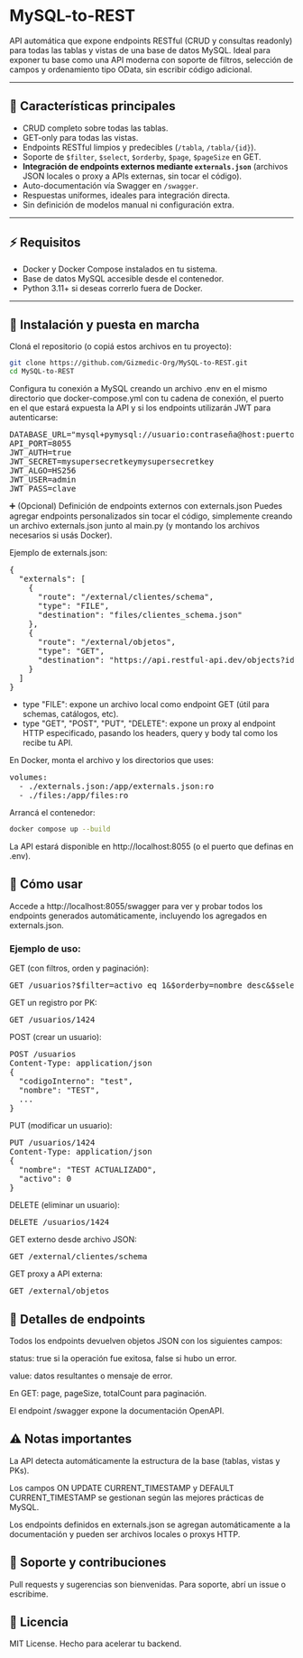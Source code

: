 # MySQL-to-REST

API automática que expone endpoints RESTful (CRUD y consultas readonly) para todas las tablas y vistas de una base de datos MySQL.
Ideal para exponer tu base como una API moderna con soporte de filtros, selección de campos y ordenamiento tipo OData, sin escribir código adicional.

---

## 🚀 Características principales

- CRUD completo sobre todas las tablas.
- GET-only para todas las vistas.
- Endpoints RESTful limpios y predecibles (`/tabla`, `/tabla/{id}`).
- Soporte de `$filter`, `$select`, `$orderby`, `$page`, `$pageSize` en GET.
- **Integración de endpoints externos mediante `externals.json`** (archivos JSON locales o proxy a APIs externas, sin tocar el código).
- Auto-documentación vía Swagger en `/swagger`.
- Respuestas uniformes, ideales para integración directa.
- Sin definición de modelos manual ni configuración extra.

---

## ⚡ Requisitos

- Docker y Docker Compose instalados en tu sistema.
- Base de datos MySQL accesible desde el contenedor.
- Python 3.11+ si deseas correrlo fuera de Docker.

---

## 📂 Instalación y puesta en marcha

Cloná el repositorio (o copiá estos archivos en tu proyecto):

```sh
git clone https://github.com/Gizmedic-Org/MySQL-to-REST.git
cd MySQL-to-REST
```

Configura tu conexión a MySQL creando un archivo .env en el mismo directorio que docker-compose.yml con tu cadena de conexión, el puerto en el que estará expuesta la API
y si los endpoints utilizarán JWT para autenticarse:

<pre>
DATABASE_URL="mysql+pymysql://usuario:contraseña@host:puerto/nombre_base"
API_PORT=8055
JWT_AUTH=true
JWT_SECRET=mysupersecretkeymysupersecretkey
JWT_ALGO=HS256
JWT_USER=admin
JWT_PASS=clave
</pre>

➕ (Opcional) Definición de endpoints externos con externals.json
Puedes agregar endpoints personalizados sin tocar el código, simplemente creando un archivo externals.json junto al main.py (y montando los archivos necesarios si usás Docker).

Ejemplo de externals.json:

<pre>
{
  "externals": [
    {
      "route": "/external/clientes/schema",
      "type": "FILE",
      "destination": "files/clientes_schema.json"
    },
    {
      "route": "/external/objetos",
      "type": "GET",
      "destination": "https://api.restful-api.dev/objects?id=3&id=5"
    }
  ]
}
</pre>

- type "FILE": expone un archivo local como endpoint GET (útil para schemas, catálogos, etc).
- type "GET", "POST", "PUT", "DELETE": expone un proxy al endpoint HTTP especificado, pasando los headers, query y body tal como los recibe tu API.

En Docker, monta el archivo y los directorios que uses:

<pre>
volumes:
  - ./externals.json:/app/externals.json:ro
  - ./files:/app/files:ro
</pre>

Arrancá el contenedor:

```sh
docker compose up --build
```

La API estará disponible en http://localhost:8055 (o el puerto que definas en .env).

## 🧪 Cómo usar
Accede a http://localhost:8055/swagger para ver y probar todos los endpoints generados automáticamente, incluyendo los agregados en externals.json.

### Ejemplo de uso:

GET (con filtros, orden y paginación):

<pre>
GET /usuarios?$filter=activo eq 1&$orderby=nombre desc&$select=id,nombre,apellido&$page=1&$pageSize=10
</pre>

GET un registro por PK:

<pre>
GET /usuarios/1424
</pre>

POST (crear un usuario):

<pre>
POST /usuarios
Content-Type: application/json
{
  "codigoInterno": "test",
  "nombre": "TEST",
  ...
}
</pre>

PUT (modificar un usuario):

<pre>
PUT /usuarios/1424
Content-Type: application/json
{
  "nombre": "TEST ACTUALIZADO",
  "activo": 0
}
</pre>

DELETE (eliminar un usuario):

<pre>
DELETE /usuarios/1424
</pre>

GET externo desde archivo JSON:

<pre>
GET /external/clientes/schema
</pre>

GET proxy a API externa:

<pre>
GET /external/objetos
</pre>

## 📝 Detalles de endpoints
Todos los endpoints devuelven objetos JSON con los siguientes campos:

status: true si la operación fue exitosa, false si hubo un error.

value: datos resultantes o mensaje de error.

En GET: page, pageSize, totalCount para paginación.

El endpoint /swagger expone la documentación OpenAPI.

## ⚠️ Notas importantes
La API detecta automáticamente la estructura de la base (tablas, vistas y PKs).

Los campos ON UPDATE CURRENT_TIMESTAMP y DEFAULT CURRENT_TIMESTAMP se gestionan según las mejores prácticas de MySQL.

Los endpoints definidos en externals.json se agregan automáticamente a la documentación y pueden ser archivos locales o proxys HTTP.

## 💬 Soporte y contribuciones
Pull requests y sugerencias son bienvenidas.
Para soporte, abrí un issue o escribime.

## 🏁 Licencia
MIT License.
Hecho para acelerar tu backend.